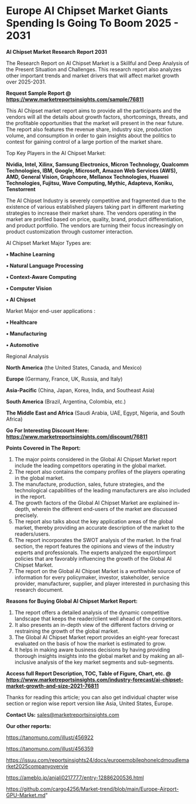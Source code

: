 # Europe AI Chipset Market Giants Spending Is Going To Boom 2025 - 2031

<strong>AI Chipset Market Research Report 2031</strong>

The Research Report on AI Chipset Market is a Skillful and Deep Analysis of the Present Situation and Challenges. This research report also analyzes other important trends and market drivers that will affect market growth over 2025-2031.

<strong>Request Sample Report @ <a href=https://www.marketreportsinsights.com/sample/76811>https://www.marketreportsinsights.com/sample/76811</a></strong>

This AI Chipset market report aims to provide all the participants and the vendors will all the details about growth factors, shortcomings, threats, and the profitable opportunities that the market will present in the near future. The report also features the revenue share, industry size, production volume, and consumption in order to gain insights about the politics to contest for gaining control of a large portion of the market share.

Top Key Players in the AI Chipset Market:

<strong>Nvidia, Intel, Xilinx, Samsung Electronics, Micron Technology, Qualcomm Technologies, IBM, Google, Microsoft, Amazon Web Services (AWS), AMD, General Vision, Graphcore, Mellanox Technologies, Huawei Technologies, Fujitsu, Wave Computing, Mythic, Adapteva, Koniku, Tenstorrent</strong>

The AI Chipset Industry is severely competitive and fragmented due to the existence of various established players taking part in different marketing strategies to increase their market share. The vendors operating in the market are profiled based on price, quality, brand, product differentiation, and product portfolio. The vendors are turning their focus increasingly on product customization through customer interaction.

AI Chipset Market Major Types are:

<strong>• Machine Learning

• Natural Language Processing

• Context-Aware Computing

• Computer Vision

• AI Chipset</strong>

Market Major end-user applications :

<strong>• Healthcare

• Manufacturing

• Automotive</strong>

Regional Analysis

</u><strong><b>North America</b></strong> (the United States, Canada, and Mexico)

<strong><b>Europe </b></strong>(Germany, France, UK, Russia, and Italy)

<strong><b>Asia-Pacific</b></strong> (China, Japan, Korea, India, and Southeast Asia)

<strong><b>South America</b></strong> (Brazil, Argentina, Colombia, etc.)

<strong><b>The Middle East and Africa</b></strong> (Saudi Arabia, UAE, Egypt, Nigeria, and South Africa)

<strong>Go For Interesting Discount Here: <a href=https://www.marketreportsinsights.com/discount/76811>https://www.marketreportsinsights.com/discount/76811</a></strong>

<strong>Points Covered in The Report:</strong>
<ol>
  <li>The major points considered in the Global AI Chipset Market report include the leading competitors operating in the global market.</li>
  <li>The report also contains the company profiles of the players operating in the global market.</li>
  <li>The manufacture, production, sales, future strategies, and the technological capabilities of the leading manufacturers are also included in the report.</li>
  <li>The growth factors of the Global AI Chipset Market are explained in-depth, wherein the different end-users of the market are discussed precisely.</li>
  <li>The report also talks about the key application areas of the global market, thereby providing an accurate description of the market to the readers/users.</li>
  <li>The report incorporates the SWOT analysis of the market. In the final section, the report features the opinions and views of the industry experts and professionals. The experts analyzed the export/import policies that are favorably influencing the growth of the Global AI Chipset Market.</li>
  <li>The report on the Global AI Chipset Market is a worthwhile source of information for every policymaker, investor, stakeholder, service provider, manufacturer, supplier, and player interested in purchasing this research document.</li>
</ol>
<strong>Reasons for Buying Global AI Chipset Market Report:</strong>

<ol>
  <li>The report offers a detailed analysis of the dynamic competitive landscape that keeps the reader/client well ahead of the competitors.</li>
  <li>It also presents an in-depth view of the different factors driving or restraining the growth of the global market.</li>
  <li>The Global AI Chipset Market report provides an eight-year forecast evaluated on the basis of how the market is estimated to grow.</li>
  <li>It helps in making aware business decisions by having providing thorough insights insights into the global market and by making an all-inclusive analysis of the key market segments and sub-segments.</li>
</ol>
<strong>Access full Report Description, TOC, Table of Figure, Chart, etc. @ <a href=https://www.marketreportsinsights.com/industry-forecast/ai-chipset-market-growth-and-size-2021-76811>https://www.marketreportsinsights.com/industry-forecast/ai-chipset-market-growth-and-size-2021-76811</a></strong>


Thanks for reading this article; you can also get individual chapter wise section or region wise report version like Asia, United States, Europe.

<strong>Contact Us:</strong>
sales@marketreportsinsights.com

<strong>Our other reports:</strong>

<a href=https://tanomuno.com/illust/456922>https://tanomuno.com/illust/456922</a>

<a href=https://tanomuno.com/illust/456359>https://tanomuno.com/illust/456359</a>

<a href=https://issuu.com/reportsinsights24/docs/europemobilephonelcdmoudlemarket2025companyovervie>https://issuu.com/reportsinsights24/docs/europemobilephonelcdmoudlemarket2025companyovervie</a>

<a href=https://ameblo.jp/anjali0217777/entry-12886200536.html>https://ameblo.jp/anjali0217777/entry-12886200536.html</a>

<a href=https://github.com/cargo4256/Market-trend/blob/main/Europe-Airport-GPU-Market.md>https://github.com/cargo4256/Market-trend/blob/main/Europe-Airport-GPU-Market.md</a>"
